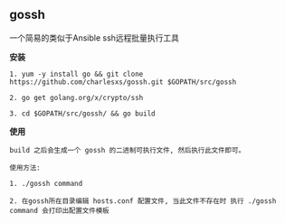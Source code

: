 ## gossh ##

一个简易的类似于Ansible ssh远程批量执行工具


**安装**

	1. yum -y install go && git clone https://github.com/charlesxs/gossh.git $GOPATH/src/gossh

	2. go get golang.org/x/crypto/ssh

	3. cd $GOPATH/src/gossh/ && go build


**使用**

	build 之后会生成一个 gossh 的二进制可执行文件, 然后执行此文件即可。

	使用方法:

	1. ./gossh command

	2. 在gossh所在目录编辑 hosts.conf 配置文件, 当此文件不存在时 执行 ./gossh command 会打印出配置文件模板


